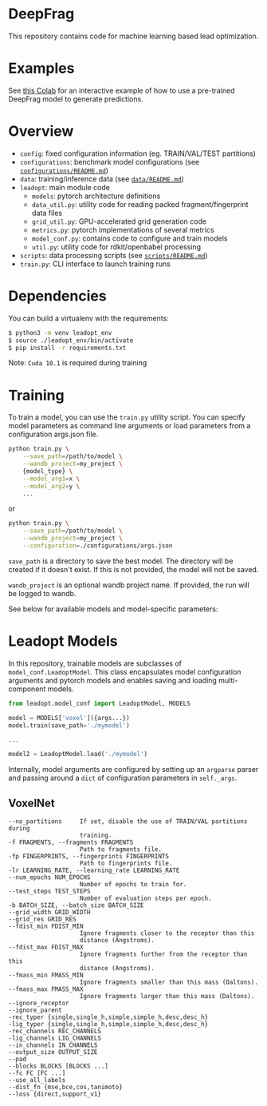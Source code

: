 
# DeepFrag

This repository contains code for machine learning based lead optimization.

# Examples

See [this Colab](https://colab.research.google.com/drive/1XWin26iDXqZ2ioGtwDRuO4iRomGVpdte) for an interactive example of how to use a pre-trained DeepFrag model to generate predictions.

# Overview

- `config`: fixed configuration information (eg. TRAIN/VAL/TEST partitions)
- `configurations`: benchmark model configurations (see [`configurations/README.md`](configurations/README.md))
- `data`: training/inference data (see [`data/README.md`](data/README.md))
- `leadopt`: main module code
    - `models`: pytorch architecture definitions
    - `data_util.py`: utility code for reading packed fragment/fingerprint data files
    - `grid_util.py`: GPU-accelerated grid generation code
    - `metrics.py`: pytorch implementations of several metrics
    - `model_conf.py`: contains code to configure and train models
    - `util.py`: utility code for rdkit/openbabel processing
- `scripts`: data processing scripts (see [`scripts/README.md`](scripts/README.md))
- `train.py`: CLI interface to launch training runs

# Dependencies

You can build a virtualenv with the requirements:

```sh
$ python3 -m venv leadopt_env
$ source ./leadopt_env/bin/activate
$ pip install -r requirements.txt
```

Note: `Cuda 10.1` is required during training

# Training

To train a model, you can use the `train.py` utility script. You can specify model parameters as command line arguments or load parameters from a configuration args.json file.

```bash
python train.py \
    --save_path=/path/to/model \
    --wandb_project=my_project \
    {model_type} \
    --model_arg1=x \
    --model_arg2=y \
    ...
```

or

```bash
python train.py \
    --save_path=/path/to/model \
    --wandb_project=my_project \
    --configuration=./configurations/args.json
```

`save_path` is a directory to save the best model. The directory will be created if it doesn't exist. If this is not provided, the model will not be saved.

`wandb_project` is an optional wandb project name. If provided, the run will be logged to wandb.

See below for available models and model-specific parameters:

# Leadopt Models

In this repository, trainable models are subclasses of `model_conf.LeadoptModel`. This class encapsulates model configuration arguments and pytorch models and enables saving and loading multi-component models.

```py
from leadopt.model_conf import LeadoptModel, MODELS

model = MODELS['voxel']({args...})
model.train(save_path='./mymodel')

...

model2 = LeadoptModel.load('./mymodel')
```

Internally, model arguments are configured by setting up an `argparse` parser and passing around a `dict` of configuration parameters in `self._args`.

## VoxelNet

```
--no_partitions     If set, disable the use of TRAIN/VAL partitions during
                    training.
-f FRAGMENTS, --fragments FRAGMENTS
                    Path to fragments file.
-fp FINGERPRINTS, --fingerprints FINGERPRINTS
                    Path to fingerprints file.
-lr LEARNING_RATE, --learning_rate LEARNING_RATE
--num_epochs NUM_EPOCHS
                    Number of epochs to train for.
--test_steps TEST_STEPS
                    Number of evaluation steps per epoch.
-b BATCH_SIZE, --batch_size BATCH_SIZE
--grid_width GRID_WIDTH
--grid_res GRID_RES
--fdist_min FDIST_MIN
                    Ignore fragments closer to the receptor than this
                    distance (Angstroms).
--fdist_max FDIST_MAX
                    Ignore fragments further from the receptor than this
                    distance (Angstroms).
--fmass_min FMASS_MIN
                    Ignore fragments smaller than this mass (Daltons).
--fmass_max FMASS_MAX
                    Ignore fragments larger than this mass (Daltons).
--ignore_receptor
--ignore_parent
-rec_typer {single,single_h,simple,simple_h,desc,desc_h}
-lig_typer {single,single_h,simple,simple_h,desc,desc_h}
-rec_channels REC_CHANNELS
-lig_channels LIG_CHANNELS
--in_channels IN_CHANNELS
--output_size OUTPUT_SIZE
--pad
--blocks BLOCKS [BLOCKS ...]
--fc FC [FC ...]
--use_all_labels
--dist_fn {mse,bce,cos,tanimoto}
--loss {direct,support_v1}
```
